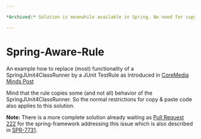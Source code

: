 ```yaml
---

*Archived:* Solution is meanwhile available in Spring. No need for copy &amp; paste code anymore.

---
```


Spring-Aware-Rule
=================

An example how to replace (most) functionality of a SpringJUnit4ClassRunner by a JUnit TestRule as introduced in [CoreMedia Minds Post][minds-post]

Mind that the rule copies some (and not all) behavior of the SpringJUnit4ClassRunner. So the normal restrictions for copy & paste code also applies to this solution.

**Note:** There is a more complete solution already waiting as [Pull Request 222][spring-framework-pr-222] for the spring-framework addressing this issue which is also described in [SPR-7731][].

[minds-post]: <http://minds.coremedia.com/2014/08/28/junit-runwith-springjunit4classrunner-vs-parameterized/> "JUnit-@RunWith: SpringJUnit4ClassRunner vs. Parameterized | Minds"
[spring-framework-pr-222]: <https://github.com/spring-projects/spring-framework/pull/222> "SPR-10217 Implement JUnit 4 Support using Rules by marschall · Pull Request #222"
[SPR-7731]: <https://jira.spring.io/browse/SPR-7731> "[SPR-7731] Provide @Rule alternative to SpringJUnit4ClassRunner - Spring JIRA"
